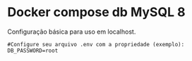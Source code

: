 # Docker compose db MySQL 8

Configuração básica para uso em localhost.

```
#Configure seu arquivo .env com a propriedade (exemplo):
DB_PASSWORD=root
```